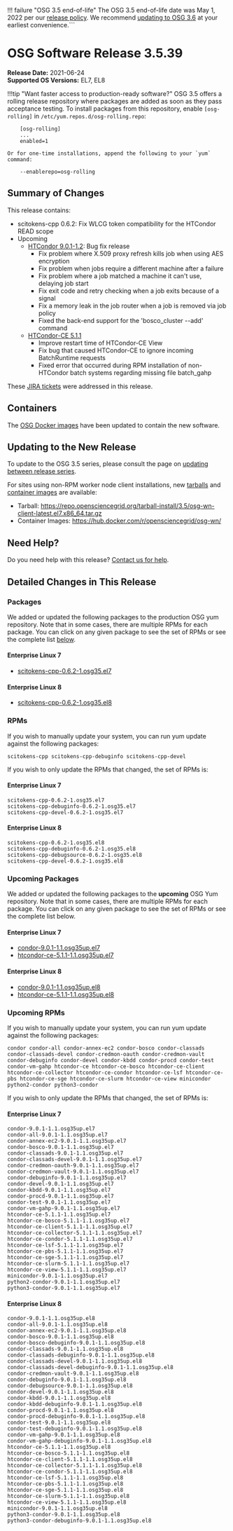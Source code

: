 !!! failure "OSG 3.5 end-of-life"
    The OSG 3.5 end-of-life date was May 1, 2022 per our
    [release policy](https://opensciencegrid.org/technology/policy/release-series/).
    We recommend
    [updating to OSG 3.6](https://opensciencegrid.org/docs/release/updating-to-osg-36/)
    at your earliest convenience.```

OSG Software Release 3.5.39
===========================

**Release Date:** 2021-06-24  
**Supported OS Versions:** EL7, EL8

!!!tip "Want faster access to production-ready software?"
    OSG 3.5 offers a rolling release repository where packages are added as soon as they pass acceptance testing.
    To install packages from this repository, enable `[osg-rolling]` in `/etc/yum.repos.d/osg-rolling.repo`:

        [osg-rolling]
        ...
        enabled=1

    Or for one-time installations, append the following to your `yum` command:

        --enablerepo=osg-rolling

Summary of Changes
------------------

This release contains:

-   scitokens-cpp 0.6.2: Fix WLCG token compatibility for the HTCondor READ scope
-   Upcoming
    -   [HTCondor 9.0.1-1.2](https://www-auth.cs.wisc.edu/lists/htcondor-world/2021/msg00009.shtml): Bug fix release
        -   Fix problem where X.509 proxy refresh kills job when using AES encryption
        -   Fix problem when jobs require a different machine after a failure
        -   Fix problem where a job matched a machine it can't use, delaying job start
        -   Fix exit code and retry checking when a job exits because of a signal
        -   Fix a memory leak in the job router when a job is removed via job policy
        -   Fixed the back-end support for the 'bosco\_cluster --add' command
    -   [HTCondor-CE 5.1.1](https://htcondor.github.io/htcondor-ce/v5/releases/#511)
        -   Improve restart time of HTCondor-CE View
        -   Fix bug that caused HTCondor-CE to ignore incoming BatchRuntime requests
        -   Fixed error that occurred during RPM installation of non-HTCondor batch systems regarding missing file batch\_gahp

These
[JIRA tickets](https://opensciencegrid.atlassian.net/issues/?jql=project%20%3D%20SOFTWARE%20AND%20fixVersion%20in%20(3.5.39%2C3.5.39-upcoming)%20ORDER%20BY%20priority%20DESC%2C%20key%20DESC)
were addressed in this release.

Containers
----------

The [OSG Docker images](https://hub.docker.com/u/opensciencegrid/) have been updated to contain the new software.

Updating to the New Release
---------------------------

To update to the OSG 3.5 series, please consult the page on
[updating between release series](../updating-to-osg-35.md).

For sites using non-RPM worker node client installations, new [tarballs](../../worker-node/install-wn-tarball.md) and
[container images](../../worker-node/using-wn-containers.md) are available:

- Tarball: <https://repo.opensciencegrid.org/tarball-install/3.5/osg-wn-client-latest.el7.x86_64.tar.gz>
- Container Images: <https://hub.docker.com/r/opensciencegrid/osg-wn/>

Need Help?
----------

Do you need help with this release? [Contact us for help](../../common/help.md).

Detailed Changes in This Release
--------------------------------

### Packages

We added or updated the following packages to the production OSG yum repository.
Note that in some cases, there are multiple RPMs for each package.
You can click on any given package to see the set of RPMs or see the complete list [below](#rpms).

#### Enterprise Linux 7

-   [scitokens-cpp-0.6.2-1.osg35.el7](https://koji.chtc.wisc.edu/koji/search?match=glob&type=build&terms=scitokens-cpp-0.6.2-1.osg35.el7)

#### Enterprise Linux 8

-   [scitokens-cpp-0.6.2-1.osg35.el8](https://koji.chtc.wisc.edu/koji/search?match=glob&type=build&terms=scitokens-cpp-0.6.2-1.osg35.el8)

### RPMs

If you wish to manually update your system, you can run yum update against the following packages:

    scitokens-cpp scitokens-cpp-debuginfo scitokens-cpp-devel 

If you wish to only update the RPMs that changed, the set of RPMs is:

#### Enterprise Linux 7

``` file
scitokens-cpp-0.6.2-1.osg35.el7
scitokens-cpp-debuginfo-0.6.2-1.osg35.el7
scitokens-cpp-devel-0.6.2-1.osg35.el7
```

#### Enterprise Linux 8

``` file
scitokens-cpp-0.6.2-1.osg35.el8
scitokens-cpp-debuginfo-0.6.2-1.osg35.el8
scitokens-cpp-debugsource-0.6.2-1.osg35.el8
scitokens-cpp-devel-0.6.2-1.osg35.el8
```

### Upcoming Packages

We added or updated the following packages to the **upcoming** OSG Yum repository.
Note that in some cases, there are multiple RPMs for each package.
You can click on any given package to see the set of RPMs or see the complete list below.

#### Enterprise Linux 7

-   [condor-9.0.1-1.1.osg35up.el7](https://koji.chtc.wisc.edu/koji/search?match=glob&type=build&terms=condor-9.0.1-1.1.osg35up.el7)
-   [htcondor-ce-5.1.1-1.1.osg35up.el7](https://koji.chtc.wisc.edu/koji/search?match=glob&type=build&terms=htcondor-ce-5.1.1-1.1.osg35up.el7)

#### Enterprise Linux 8

-   [condor-9.0.1-1.1.osg35up.el8](https://koji.chtc.wisc.edu/koji/search?match=glob&type=build&terms=condor-9.0.1-1.1.osg35up.el8)
-   [htcondor-ce-5.1.1-1.1.osg35up.el8](https://koji.chtc.wisc.edu/koji/search?match=glob&type=build&terms=htcondor-ce-5.1.1-1.1.osg35up.el8)

### Upcoming RPMs

If you wish to manually update your system, you can run yum update against the following packages:

    condor condor-all condor-annex-ec2 condor-bosco condor-classads condor-classads-devel condor-credmon-oauth condor-credmon-vault condor-debuginfo condor-devel condor-kbdd condor-procd condor-test condor-vm-gahp htcondor-ce htcondor-ce-bosco htcondor-ce-client htcondor-ce-collector htcondor-ce-condor htcondor-ce-lsf htcondor-ce-pbs htcondor-ce-sge htcondor-ce-slurm htcondor-ce-view minicondor python2-condor python3-condor 

If you wish to only update the RPMs that changed, the set of RPMs is:

#### Enterprise Linux 7

``` file
condor-9.0.1-1.1.osg35up.el7
condor-all-9.0.1-1.1.osg35up.el7
condor-annex-ec2-9.0.1-1.1.osg35up.el7
condor-bosco-9.0.1-1.1.osg35up.el7
condor-classads-9.0.1-1.1.osg35up.el7
condor-classads-devel-9.0.1-1.1.osg35up.el7
condor-credmon-oauth-9.0.1-1.1.osg35up.el7
condor-credmon-vault-9.0.1-1.1.osg35up.el7
condor-debuginfo-9.0.1-1.1.osg35up.el7
condor-devel-9.0.1-1.1.osg35up.el7
condor-kbdd-9.0.1-1.1.osg35up.el7
condor-procd-9.0.1-1.1.osg35up.el7
condor-test-9.0.1-1.1.osg35up.el7
condor-vm-gahp-9.0.1-1.1.osg35up.el7
htcondor-ce-5.1.1-1.1.osg35up.el7
htcondor-ce-bosco-5.1.1-1.1.osg35up.el7
htcondor-ce-client-5.1.1-1.1.osg35up.el7
htcondor-ce-collector-5.1.1-1.1.osg35up.el7
htcondor-ce-condor-5.1.1-1.1.osg35up.el7
htcondor-ce-lsf-5.1.1-1.1.osg35up.el7
htcondor-ce-pbs-5.1.1-1.1.osg35up.el7
htcondor-ce-sge-5.1.1-1.1.osg35up.el7
htcondor-ce-slurm-5.1.1-1.1.osg35up.el7
htcondor-ce-view-5.1.1-1.1.osg35up.el7
minicondor-9.0.1-1.1.osg35up.el7
python2-condor-9.0.1-1.1.osg35up.el7
python3-condor-9.0.1-1.1.osg35up.el7
```

#### Enterprise Linux 8

``` file
condor-9.0.1-1.1.osg35up.el8
condor-all-9.0.1-1.1.osg35up.el8
condor-annex-ec2-9.0.1-1.1.osg35up.el8
condor-bosco-9.0.1-1.1.osg35up.el8
condor-bosco-debuginfo-9.0.1-1.1.osg35up.el8
condor-classads-9.0.1-1.1.osg35up.el8
condor-classads-debuginfo-9.0.1-1.1.osg35up.el8
condor-classads-devel-9.0.1-1.1.osg35up.el8
condor-classads-devel-debuginfo-9.0.1-1.1.osg35up.el8
condor-credmon-vault-9.0.1-1.1.osg35up.el8
condor-debuginfo-9.0.1-1.1.osg35up.el8
condor-debugsource-9.0.1-1.1.osg35up.el8
condor-devel-9.0.1-1.1.osg35up.el8
condor-kbdd-9.0.1-1.1.osg35up.el8
condor-kbdd-debuginfo-9.0.1-1.1.osg35up.el8
condor-procd-9.0.1-1.1.osg35up.el8
condor-procd-debuginfo-9.0.1-1.1.osg35up.el8
condor-test-9.0.1-1.1.osg35up.el8
condor-test-debuginfo-9.0.1-1.1.osg35up.el8
condor-vm-gahp-9.0.1-1.1.osg35up.el8
condor-vm-gahp-debuginfo-9.0.1-1.1.osg35up.el8
htcondor-ce-5.1.1-1.1.osg35up.el8
htcondor-ce-bosco-5.1.1-1.1.osg35up.el8
htcondor-ce-client-5.1.1-1.1.osg35up.el8
htcondor-ce-collector-5.1.1-1.1.osg35up.el8
htcondor-ce-condor-5.1.1-1.1.osg35up.el8
htcondor-ce-lsf-5.1.1-1.1.osg35up.el8
htcondor-ce-pbs-5.1.1-1.1.osg35up.el8
htcondor-ce-sge-5.1.1-1.1.osg35up.el8
htcondor-ce-slurm-5.1.1-1.1.osg35up.el8
htcondor-ce-view-5.1.1-1.1.osg35up.el8
minicondor-9.0.1-1.1.osg35up.el8
python3-condor-9.0.1-1.1.osg35up.el8
python3-condor-debuginfo-9.0.1-1.1.osg35up.el8
```
